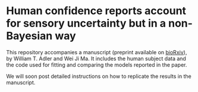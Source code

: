 # Human confidence reports account for sensory uncertainty but in a non-Bayesian way
This repository accompanies a manuscript (preprint available on [bioRxiv](https://www.biorxiv.org/content/early/2017/05/18/093203)), by William T. Adler and Wei Ji Ma. It includes the human subject data and the code used for fitting and comparing the models reported in the paper.

We will soon post detailed instructions on how to replicate the results in the manuscript.
